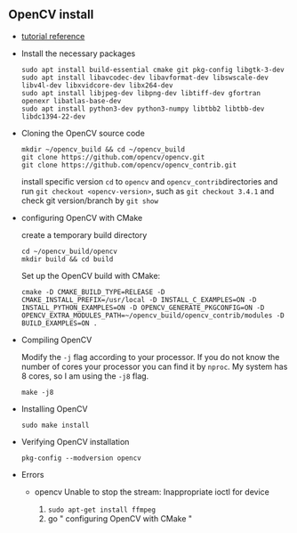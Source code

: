 ## OpenCV install

- [tutorial reference](https://linuxize.com/post/how-to-install-opencv-on-ubuntu-18-04/)

- Install the necessary packages
  ```
  sudo apt install build-essential cmake git pkg-config libgtk-3-dev
  sudo apt install libavcodec-dev libavformat-dev libswscale-dev libv4l-dev libxvidcore-dev libx264-dev
  sudo apt install libjpeg-dev libpng-dev libtiff-dev gfortran openexr libatlas-base-dev
  sudo apt install python3-dev python3-numpy libtbb2 libtbb-dev libdc1394-22-dev
  ```
- Cloning the OpenCV source code

  ```
  mkdir ~/opencv_build && cd ~/opencv_build
  git clone https://github.com/opencv/opencv.git
  git clone https://github.com/opencv/opencv_contrib.git
  ```

  install specific version `cd` to `opencv` and `opencv_contrib`directories and run `git checkout <opencv-version>`, such as `git checkout 3.4.1` and check git version/branch by `git show`

- configuring OpenCV with CMake

  create a temporary build directory

  ```
  cd ~/opencv_build/opencv
  mkdir build && cd build
  ```

  Set up the OpenCV build with CMake:

  ```
  cmake -D CMAKE_BUILD_TYPE=RELEASE -D CMAKE_INSTALL_PREFIX=/usr/local -D INSTALL_C_EXAMPLES=ON -D INSTALL_PYTHON_EXAMPLES=ON -D OPENCV_GENERATE_PKGCONFIG=ON -D OPENCV_EXTRA_MODULES_PATH=~/opencv_build/opencv_contrib/modules -D BUILD_EXAMPLES=ON .
  ```

- Compiling OpenCV

  Modify the `-j` flag according to your processor. If you do not know the number of cores your processor you can find it by `nproc`. My system has 8 cores, so I am using the `-j8` flag.

  ```
  make -j8
  ```

- Installing OpenCV

  ```
  sudo make install
  ```

- Verifying OpenCV installation

  ```
  pkg-config --modversion opencv
  ```

- Errors

  - opencv Unable to stop the stream: Inappropriate ioctl for device

    1. `sudo apt-get install ffmpeg`
    2. go " configuring OpenCV with CMake "
